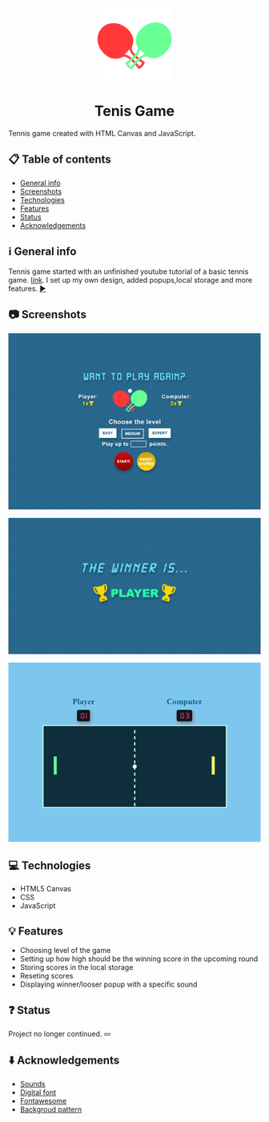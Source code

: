  <p align="center"> 
  <img src="img/paddles4.png" width="150px" height="150px">
</p>
<h1 align="center">Tenis Game</h1>

Tennis game created with HTML Canvas and JavaScript.

## :clipboard: Table of contents 
* [General info](#information_source-general-info)
* [Screenshots](#camera-screenshots)
* [Technologies](#computer-technologies)
* [Features](#bulb-features)
* [Status](#question-status)
* [Acknowledgements](#arrow_down-acknowledgements)

## :information_source: General info  
Tennis game started with an unfinished youtube tutorial of a basic tennis game. [link](https://www.youtube.com/watch?v=8IJ_1QcqMdM&list=PLTs20Q-BTEMMSpaBeLpGECE3748o2MOFD). I set up my own design, added popups,local storage and more features. 
[:arrow_forward:](https://martaniemiec.github.io/Pong_game/)

## :camera: Screenshots  
<p align="center"> <img src="ponggame.png"></p>
<p align="center"> <img src="pong_game-winner.png"></p>
<p align="center"> <img src="ponggametable.png"></p>

## :computer: Technologies  
* HTML5 Canvas 
* CSS
* JavaScript

## :bulb: Features  
* Choosing level of the game
* Setting up how high should be the winning score in the upcoming round
* Storing scores in the local storage
* Reseting scores
* Displaying winner/looser popup with a specific sound

## :question: Status  
Project no longer continued. :zzz: 

## :arrow_down: Acknowledgements
* [Sounds](http://www.findsounds.com)
* [Digital font](https://www.dafont.com/digital-7.font)
* [Fontawesome](https://fontawesome.com/)
* [Backgroud pattern](https://www.patterncooler.com/#a96b96c12Cd12Ce0f0g64h25536E538AC0i39j0k0l1F4m1F4)
